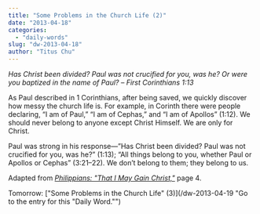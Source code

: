 ```yaml
---
title: "Some Problems in the Church Life (2)"
date: "2013-04-18"
categories: 
  - "daily-words"
slug: "dw-2013-04-18"
author: "Titus Chu"
---
```


_Has Christ been divided? Paul was not crucified for you, was he? Or were you baptized in the name of Paul?_ _– First Corinthians 1:13_

As Paul described in 1 Corinthians, after being saved, we quickly discover how messy the church life is. For example, in Corinth there were people declaring, “I am of Paul,” “I am of Cephas,” and “I am of Apollos” (1:12). We should never belong to anyone except Christ Himself. We are only for Christ.

Paul was strong in his response—”Has Christ been divided? Paul was not crucified for you, was he?” (1:13); “All things belong to you, whether Paul or Apollos or Cephas” (3:21–22). We don’t belong to them; they belong to us.

Adapted from _[Philippians: "That I May Gain Christ,"](/book-philippians "Go to the listing for this book.")_ page 4.

Tomorrow: ["Some Problems in the Church Life" (3)](/dw-2013-04-19 "Go to the entry for this "Daily Word."")

